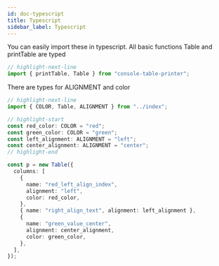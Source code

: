 ```yaml
---
id: doc-typescript
title: Typescript
sidebar_label: Typescript
---
```


You can easily import these in typescript. All basic functions Table and printTable are typed

```typescript
// highlight-next-line
import { printTable, Table } from "console-table-printer";
```

There are types for ALIGNMENT and color

```typescript
// highlight-next-line
import { COLOR, Table, ALIGNMENT } from "../index";

// highlight-start
const red_color: COLOR = "red";
const green_color: COLOR = "green";
const left_alignment: ALIGNMENT = "left";
const center_alignment: ALIGNMENT = "center";
// highlight-end

const p = new Table({
  columns: [
    {
      name: "red_left_align_index",
      alignment: "left",
      color: red_color,
    },
    { name: "right_align_text", alignment: left_alignment },
    {
      name: "green_value_center",
      alignment: center_alignment,
      color: green_color,
    },
  ],
});
```
